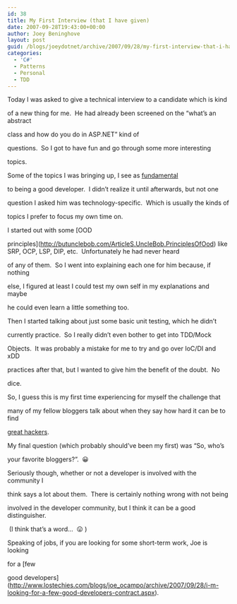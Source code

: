 ```yaml
---
id: 38
title: My First Interview (that I have given)
date: 2007-09-28T19:43:00+00:00
author: Joey Beninghove
layout: post
guid: /blogs/joeydotnet/archive/2007/09/28/my-first-interview-that-i-have-given.aspx
categories:
  - 'C#'
  - Patterns
  - Personal
  - TDD
---
```

Today I was asked to give&nbsp;a technical interview to a candidate which is kind
  
of a new thing for me.&nbsp; He had already been screened on the &#8220;what&#8217;s an abstract
  
class and how do you do <insert something here /> in ASP.NET&#8221; kind of
  
questions.&nbsp; So I got to have fun and go through some more interesting
  
topics.

Some of the topics I was bringing up, I see as [fundamental](http://codebetter.com/blogs/jeremy.miller/archive/2007/09/28/just-some-little-fundamental-things-to-help-you-codebetter.aspx)
  
to being a&nbsp;good developer.&nbsp; I didn&#8217;t realize it until afterwards, but not one
  
question I asked him was technology-specific.&nbsp; Which is usually the kinds of
  
topics&nbsp;I prefer to focus my own time on.

I started out with some [OOD
  
principles](http://butunclebob.com/ArticleS.UncleBob.PrinciplesOfOod) like SRP, OCP, LSP, DIP, etc.&nbsp; Unfortunately he had never heard
  
of any of them.&nbsp; So I went into explaining each one for him because, if nothing
  
else, I figured at least I could test my own self in my explanations and maybe
  
he could even learn a little something too.&nbsp; 

Then I started talking about just some basic unit testing, which he didn&#8217;t
  
currently practice.&nbsp; So I really didn&#8217;t even bother to get into TDD/Mock
  
Objects.&nbsp; It was probably a mistake for me to try and go over IoC/DI and xDD
  
practices after that, but I wanted to give him the benefit of the doubt.&nbsp; No
  
dice.&nbsp; 

So, I guess this is my first time experiencing for myself the challenge that
  
many of my fellow bloggers talk about when they say how hard it can be to find
  
[great hackers](http://www.paulgraham.com/gh.html).&nbsp; 

My final question (which probably should&#8217;ve been my first) was &#8220;So, who&#8217;s
  
your favorite bloggers?&#8221;.&nbsp; 😀

Seriously though, whether or not a developer is involved with the community I
  
think says a lot about them.&nbsp; There is certainly nothing wrong with not being
  
involved in the developer community, but I think it can be a good distinguisher.
  
&nbsp;(I think that&#8217;s a word&#8230;&nbsp; 😛&nbsp;)

Speaking of jobs, if you are looking for some short-term work, Joe is looking
  
for a [few
  
good developers](http://www.lostechies.com/blogs/joe_ocampo/archive/2007/09/28/i-m-looking-for-a-few-good-developers-contract.aspx).

&nbsp;